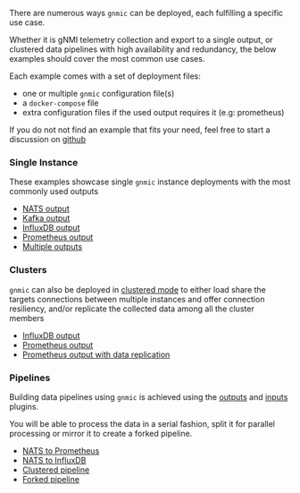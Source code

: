 There are numerous ways `gnmic` can be deployed, each fulfilling a specific use case. 

Whether it is gNMI telemetry collection and export to a single output, 
or clustered data pipelines with high availability and redundancy, 
the below examples should cover the most common use cases.

Each example comes with a set of deployment files:

- one or multiple `gnmic` configuration file(s)
- a `docker-compose` file 
- extra configuration files if the used output requires it (e.g: prometheus)

If you do not not find an example that fits your need, feel free to start a discussion on [github](https://github.com/karimra/gnmic/discussions)
### Single Instance
These examples showcase single `gnmic` instance deployments with the most commonly used outputs

- [NATS output](single-instance/nats-output.md) 
- [Kafka output](single-instance/kafka-output.md)
- [InfluxDB output](single-instance/influxdb-output.md)
- [Prometheus output](single-instance/prometheus-output.md)
- [Multiple outputs](single-instance/multiple-outputs.md)


### Clusters
`gnmic` can also be deployed in [clustered mode](../user_guide/HA.md) to either load share the targets connections between multiple instances and offer connection resiliency,
and/or replicate the collected data among all the cluster members

- [InfluxDB output](clusters/cluster_with_influxdb_output.md)
- [Prometheus output](clusters/cluster_with_prometheus_output.md)
- [Prometheus output with data replication](clusters/cluster_with_nats_input_and_prometheus_output.md)


### Pipelines

Building data pipelines using `gnmic` is achieved using the [outputs](../user_guide/outputs/output_intro.md) and [inputs](../user_guide/inputs/intro.md) plugins.

You will be able to process the data in a serial fashion, split it for parallel processing or mirror it to create a forked pipeline.

- [NATS to Prometheus](pipelines/nats_prometheus.md)
- [NATS to InfluxDB](pipelines/nats_influxdb.md)
- [Clustered pipeline](pipelines/gnmic_cluster_nats_prometheus.md)
- [Forked pipeline](pipelines/forked_pipeline.md)